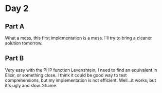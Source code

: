 # Day 2

## Part A

What a mess, this first implementation is a mess. I'll try to bring a cleaner solution tomorrow.

## Part B

Very easy with the PHP function Levenshtein, I need to find an equivalent in Elixir, or something close.
I think it could be good way to test comprehensions, but my implementation is not efficient.
Well...it works, but it's ugly and slow. Shame.